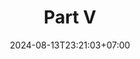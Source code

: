 ---
weight: 3900
title: "Part V"
description: ""
icon: "book"
date: "2024-08-13T23:21:03+07:00"
lastmod: "2024-08-13T23:21:03+07:00"
draft: false
toc: true
---
